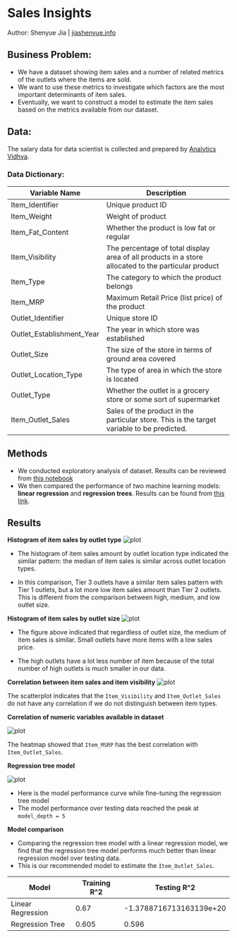 # Sales Insights
Author: Shenyue Jia | [jiashenyue.info](https://jiashenyue.info)
## Business Problem:
- We have a dataset showing item sales and a number of related metrics of the outlets where the items are sold. 
- We want to use these metrics to investigate which factors are the most important determinants of item sales. 
- Eventually, we want to construct a model to estimate the item sales based on the metrics available from our dataset.
## Data:
The salary data for data scientist is collected and prepared by [Analytics Vidhya](https://datahack.analyticsvidhya.com/contest/practice-problem-big-mart-sales-iii/).

### Data Dictionary:
Variable Name  | Description
-------------------|------------------
Item_Identifier	| Unique product ID
Item_Weight	| Weight of product
Item_Fat_Content	| Whether the product is low fat or regular
Item_Visibility	| The percentage of total display area of all products in a store allocated to the particular product
Item_Type	| The category to which the product belongs
Item_MRP	| Maximum Retail Price (list price) of the product
Outlet_Identifier	| Unique store ID
Outlet_Establishment_Year	| The year in which store was established
Outlet_Size	| The size of the store in terms of ground area covered
Outlet_Location_Type	| The type of area in which the store is located
Outlet_Type	| Whether the outlet is a grocery store or some sort of supermarket
Item_Outlet_Sales	| Sales of the product in the particular store. This is the target variable to be predicted.


## Methods
- We conducted exploratory analysis of dataset. Results can be reviewed from [this notebook](https://github.com/jiashenyue/salary-insights/blob/main/Data_Science_Sales_Insights_EDA.ipynb)
- We then compared the performance of two machine learning models: **linear regression** and **regression trees**. Results can be found from [this link](https://github.com/jiashenyue/salary-insights/blob/main/machine_learning_sales.ipynb).

## Results

**Histogram of item sales by outlet type**
![plot](https://github.com/jiashenyue/salary-insights/blob/main/hist_outlet_type.png)

- The histogram of item sales amount by outlet location type indicated the similar pattern: the median of item sales is similar across outlet location types.

- In this comparison, Tier 3 outlets have a similar item sales pattern with Tier 1 outlets, but a lot more low item sales amount than Tier 2 outlets. This is different from the comparison between high, medium, and low outlet size.

**Histogram of item sales by outlet size**
![plot](https://github.com/jiashenyue/salary-insights/blob/main/hist_outlet_size.png)

- The figure above indicated that regardless of outlet size, the medium of item sales is similar. Small outlets have more items with a low sales price.

- The high outlets have a lot less number of item because of the total number of high outlets is much smaller in our data.

**Correlation between item sales and item visibility**
![plot](https://github.com/jiashenyue/salary-insights/blob/main/scatter_outlet_type.png)

The scatterplot indicates that the `Item_Visibility` and `Item_Outlet_Sales` do not have any correlation if we do not distinguish between item types.

**Correlation of numeric variables available in dataset**

![plot](https://github.com/jiashenyue/salary-insights/blob/main/corr.png)

The heatmap showed that `Item_MSRP` has the best correlation with `Item_Outlet_Sales`.

**Regression tree model**

![plot](https://github.com/jiashenyue/salary-insights/blob/main/regression_tree.png)

- Here is the model performance curve while fine-tuning the regression tree model
- The model performance over testing data reached the peak at `model_depth = 5`

**Model comparison**

- Comparing the regression tree model with a linear regression model, we find that the regression tree model performs much better than linear regression model over testing data.
- This is our recommended model to estimate the `Item_Outlet_Sales`.

**Model** | **Training R^2** | **Testing R^2**  
---|--- | ---
Linear Regression | 0.67 | -1.3788716713163139e+20
Regression Tree | 0.605 | 0.596
